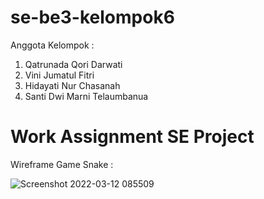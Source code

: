 ﻿# se-be3-kelompok6
 Anggota Kelompok :
 1. Qatrunada Qori Darwati
 2. Vini Jumatul Fitri
 3. Hidayati Nur Chasanah
 4. Santi Dwi Marni Telaumbanua
 
# Work Assignment SE Project

Wireframe Game Snake :

![Screenshot 2022-03-12 085509](https://user-images.githubusercontent.com/64117746/157999288-9989e218-0f64-4636-9887-d4802068efaf.jpg)



